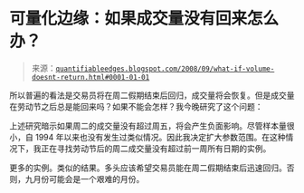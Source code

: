 <!--yml

分类：未分类

日期：2024-05-18 13:39:57

-->

# 可量化边缘：如果成交量没有回来怎么办？

> 来源：[`quantifiableedges.blogspot.com/2008/09/what-if-volume-doesnt-return.html#0001-01-01`](http://quantifiableedges.blogspot.com/2008/09/what-if-volume-doesnt-return.html#0001-01-01)

所以普遍的看法是交易员将在周二假期结束后回归，成交量将会恢复。但是成交量在劳动节之后总是能回来吗？如果不能会怎样？我今晚研究了这个问题：

上述研究暗示如果周二的成交量没有超过周五，将会产生负面影响。尽管样本量很小，自 1994 年以来也没有发生过类似情况。因此我决定扩大参数范围。在这种情况下，我正在寻找劳动节后的周二成交量没有超过前一周所有日期的实例。

更多的实例。类似的结果。多头应该希望交易员能在周二假期结束后迅速回归。否则，九月份可能会是一个艰难的月份。
